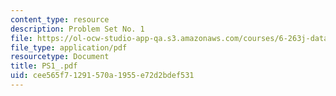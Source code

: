 ```yaml
---
content_type: resource
description: Problem Set No. 1
file: https://ol-ocw-studio-app-qa.s3.amazonaws.com/courses/6-263j-data-communication-networks-fall-2002/cee565f71291570a1955e72d2bdef531_PS1_.pdf
file_type: application/pdf
resourcetype: Document
title: PS1_.pdf
uid: cee565f7-1291-570a-1955-e72d2bdef531
---
```

